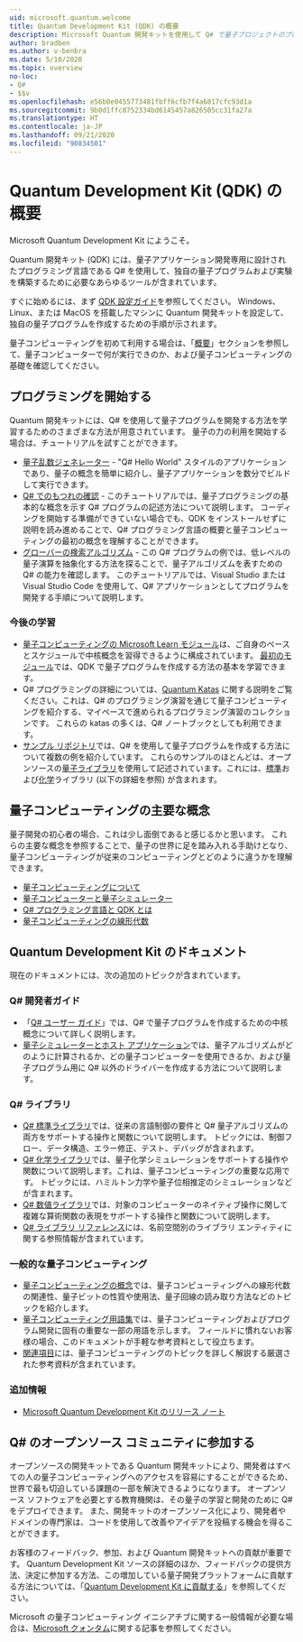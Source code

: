 ```yaml
---
uid: microsoft.quantum.welcome
title: Quantum Development Kit (QDK) の概要
description: Microsoft Quantum 開発キットを使用して Q# で量子プロジェクトのプログラミングを開始する方法について説明します。
author: bradben
ms.author: v-benbra
ms.date: 5/10/2020
ms.topic: overview
no-loc:
- Q#
- $$v
ms.openlocfilehash: e56b0e0455773481fbff6cfb7f4a6817cfc93d1a
ms.sourcegitcommit: 9b0d1ffc8752334bd6145457a826505cc31fa27a
ms.translationtype: HT
ms.contentlocale: ja-JP
ms.lasthandoff: 09/21/2020
ms.locfileid: "90834501"
---
```

# <a name="get-started-with-the-quantum-development-kit-qdk"></a>Quantum Development Kit (QDK) の概要

Microsoft Quantum Development Kit にようこそ。  

Quantum 開発キット (QDK) には、量子アプリケーション開発専用に設計されたプログラミング言語である Q# を使用して、独自の量子プログラムおよび実験を構築するために必要なあらゆるツールが含まれています。

すぐに始めるには、まず [QDK 設定ガイド](xref:microsoft.quantum.install)を参照してください。
Windows、Linux、または MacOS を搭載したマシンに Quantum 開発キットを設定して、独自の量子プログラムを作成するための手順が示されます。

量子コンピューティングを初めて利用する場合は、「[概要](xref:microsoft.quantum.overview.introduction)」セクションを参照して、量子コンピューターで何が実行できのか、および量子コンピューティングの基礎を確認してください。

## <a name="get-started-programming"></a>プログラミングを開始する

Quantum 開発キットには、Q# を使用して量子プログラムを開発する方法を学習するためのさまざまな方法が用意されています。
量子の力の利用を開始する場合は、チュートリアルを試すことができます。

* [量子乱数ジェネレーター](xref:microsoft.quantum.quickstarts.qrng) - "Q# Hello World" スタイルのアプリケーションであり、量子の概念を簡単に紹介し、量子アプリケーションを数分でビルドして実行できます。
* [Q# でのもつれの確認](xref:microsoft.quantum.write-program) - このチュートリアルでは、量子プログラミングの基本的な概念を示す Q# プログラムの記述方法について説明します。 コーディングを開始する準備ができていない場合でも、QDK をインストールせずに説明を読み進めることで、Q# プログラミング言語の概要と量子コンピューティングの最初の概念を理解することができます。
* [グローバーの検索アルゴリズム](xref:microsoft.quantum.quickstarts.search) - この Q# プログラムの例では、低レベルの量子演算を抽象化する方法を探ることで、量子アルゴリズムを表すための Q# の能力を確認します。
    このチュートリアルでは、Visual Studio または Visual Studio Code を使用して、Q# アプリケーションとしてプログラムを開発する手順について説明します。

### <a name="learning-further"></a>今後の学習
* [量子コンピューティングの Microsoft Learn モジュール](https://docs.microsoft.com/learn/browse/?term=quantum)は、ご自身のペースとスケジュールで中核概念を習得できるように構成されています。 [最初のモジュール](https://docs.microsoft.com/learn/modules/qsharp-create-first-quantum-development-kit/)では、QDK で量子プログラムを作成する方法の基本を学習できます。
* Q# プログラミングの詳細については、[Quantum Katas](https://github.com/Microsoft/QuantumKatas) に関する説明をご覧ください。これは、Q# のプログラミング演習を通じて量子コンピューティングを紹介する、マイペースで進められるプログラミング演習のコレクションです。
    これらの katas の多くは、Q# ノートブックとしても利用できます。 
* [サンプル リポジトリ](https://github.com/Microsoft/Quantum)では、Q# を使用して量子プログラムを作成する方法について複数の例を紹介しています。 これらのサンプルのほとんどは、オープンソースの[量子ライブラリ](https://github.com/Microsoft/QuantumLibraries)を使用して記述されています。これには、[標準](xref:microsoft.quantum.libraries.standard.intro)および[化学](xref:microsoft.quantum.chemistry.concepts.intro)ライブラリ (以下の詳細を参照) が含まれます。

## <a name="key-concepts-for-quantum-computing"></a>量子コンピューティングの主要な概念

量子開発の初心者の場合、これは少し面倒であると感じるかと思います。 これらの主要な概念を参照することで、量子の世界に足を踏み入れる手助けとなり、量子コンピューティングが従来のコンピューティングとどのように違うかを理解できます。

* [量子コンピューティングについて](xref:microsoft.quantum.overview.understanding)
* [量子コンピューターと量子シミュレーター](xref:microsoft.quantum.overview.simulators)
* [Q# プログラミング言語と QDK とは](xref:microsoft.quantum.overview.q-sharp)
* [量子コンピューティングの線形代数](xref:microsoft.quantum.overview.algebra)

## <a name="quantum-development-kit-documentation"></a>Quantum Development Kit のドキュメント

現在のドキュメントには、次の追加のトピックが含まれています。

### <a name="no-locq-developer-guides"></a>Q# 開発者ガイド

* 「[Q# ユーザー ガイド](xref:microsoft.quantum.guide)」では、Q# で量子プログラムを作成するための中核概念について詳しく説明します。
* [量子シミュレーターとホスト アプリケーション](xref:microsoft.quantum.machines)では、量子アルゴリズムがどのように計算されるか、どの量子コンピューターを使用できるか、および量子プログラム用に Q# 以外のドライバーを作成する方法について説明します。

### <a name="no-locq-libraries"></a>Q# ライブラリ

* [Q# 標準ライブラリ](xref:microsoft.quantum.libraries.standard.intro)では、従来の言語制御の要件と Q# 量子アルゴリズムの両方をサポートする操作と関数について説明します。 
    トピックには、制御フロー、データ構造、エラー修正、テスト、デバッグが含まれます。 
* [Q# 化学ライブラリ](xref:microsoft.quantum.chemistry.concepts.intro)では、量子化学シミュレーションをサポートする操作や関数について説明します。これは、量子コンピューティングの重要な応用です。 トピックには、ハミルトン力学や量子位相推定のシミュレーションなどが含まれます。
* [Q# 数値ライブラリ](xref:microsoft.quantum.numerics.intro)では、対象のコンピューターのネイティブ操作に関して複雑な算術関数の表現をサポートする操作と関数について説明します。
* [Q# ライブラリ リファレンス](xref:microsoft.quantum.apiref-intro)には、名前空間別のライブラリ エンティティに関する参照情報が含まれています。

### <a name="general-quantum-computing"></a>一般的な量子コンピューティング

* [量子コンピューティングの概念](xref:microsoft.quantum.concepts.intro)では、量子コンピューティングへの線形代数の関連性、量子ビットの性質や使用法、量子回線の読み取り方法などのトピックを紹介します。
* [量子コンピューティング用語集](xref:microsoft.quantum.glossary)では、量子コンピューティングおよびプログラム開発に固有の重要な一部の用語を示します。
    フィールドに慣れないお客様の場合、このドキュメントが手軽な参考資料として役立ちます。
* [関連項目](xref:microsoft.quantum.more-information)には、量子コンピューティングのトピックを詳しく解説する厳選された参考資料が含まれています。

### <a name="additional-info"></a>追加情報

* [Microsoft Quantum Development Kit のリリース ノート](xref:microsoft.quantum.relnotes)


## <a name="be-a-part-of-the-no-locq-open-source-community"></a>Q# のオープンソース コミュニティに参加する

オープンソースの開発キットである Quantum 開発キットにより、開発者はすべての人の量子コンピューティングへのアクセスを容易にすることができるため、世界で最も切迫している課題の一部を解決できるようになります。  オープンソース ソフトウェアを必要とする教育機関は、その量子の学習と開発のために Q# をデプロイできます。 また、開発キットのオープンソース化により、開発者やドメインの専門家は、コードを使用して改善やアイデアを投稿する機会を得ることができます。

お客様のフィードバック、参加、および Quantum 開発キットへの貢献が重要です。  Quantum Development Kit ソースの詳細のほか、フィードバックの提供方法、決定に参加する方法、この増加している量子開発プラットフォームに貢献する方法については、「[Quantum Development Kit に貢献する](xref:microsoft.quantum.contributing)」を参照してください。

Microsoft の量子コンピューティング イニシアチブに関する一般情報が必要な場合は、[Microsoft クォンタム](https://www.microsoft.com/en-us/quantum/)に関する記事を参照してください。
